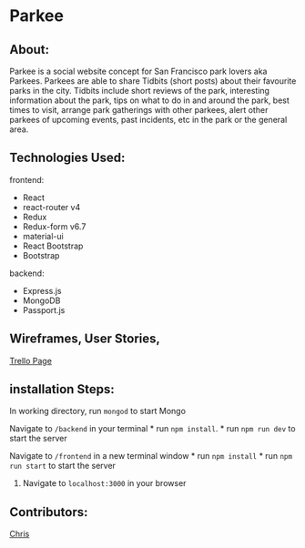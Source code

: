 Parkee
==============================


## About:
Parkee is a social website concept for San Francisco park lovers aka Parkees.
Parkees are able to share Tidbits (short posts) about their favourite parks in the city.
Tidbits include short reviews of the park, interesting information about the park, tips on what to do in and around the park, best times to visit, arrange park gatherings with other parkees, alert other parkees of upcoming events, past incidents, etc in the park or the general area.

## Technologies Used:

frontend:
 
- React
- react-router v4
- Redux
- Redux-form v6.7
- material-ui
- React Bootstrap
- Bootstrap
 
 backend:
 - Express.js
 - MongoDB
 - Passport.js



## Wireframes, User Stories, 
[Trello Page](https://trello.com/b/In19uCLT/parkee)


## installation Steps:
In working directory, run `mongod` to start Mongo


Navigate to `/backend` in your terminal
    * run `npm install`.
    * run `npm run dev` to start the server
    
Navigate to `/frontend` in a new terminal window
    * run `npm install`
    * run `npm run start` to start the server

1. Navigate to `localhost:3000` in your browser


## Contributors:

[Chris](http://www.github.com/chrispykan)
